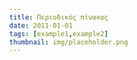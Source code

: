```yaml
---
title: Περιοδικός πίνακας
date: 2011-01-01
tags: [example1,example2]
thumbnail: img/placeholder.png
---
```

<object class="BLOGGER-youtube-video" classid="clsid:D27CDB6E-AE6D-11cf-96B8-444553540000" codebase="http://download.macromedia.com/pub/shockwave/cabs/flash/swflash.cab#version=6,0,40,0" data-thumbnail-src="http://1.gvt0.com/vi/D_dNm3e27w0/0.jpg" height="266" width="320"><param name="movie" value="http://www.youtube.com/v/D_dNm3e27w0&fs=1&source=uds"><param name="bgcolor" value="#FFFFFF"><param name="allowFullScreen" value="true"><embed width="320" height="266" src="http://www.youtube.com/v/D_dNm3e27w0&fs=1&source=uds" type="application/x-shockwave-flash" allowfullscreen="true"></object>
